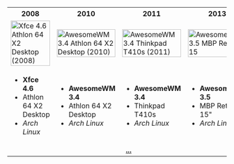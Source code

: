 <table width="100%">
  <tr>
    <th>2008</th>
    <th>2010</th>
    <th>2011</th>
    <th>2013</th>
  <tr>
    <td width="25%">
      <a href="https://github.com/tdy/dots/raw/master/screenshots/xfce_20080929_1680x1050.png">
        <img src="screenshots/xfce_20080929_1680x1050.png" width="100%" alt="Xfce 4.6 Athlon 64 X2 Desktop (2008)" />
      </a>
    </td>
    <td width="25%">
      <a href="https://github.com/tdy/dots/raw/master/screenshots/awesome_20100113_1680x1050.png">
        <img src="screenshots/awesome_20100113_1680x1050.png" width="100%" alt="AwesomeWM 3.4 Athlon 64 X2 Desktop (2010)" />
      </a>
    </td>
    <td width="25%">
      <a href="https://github.com/tdy/dots/raw/master/screenshots/awesome_20110217_1440x900.png">
        <img src="screenshots/awesome_20110217_1440x900.png" width="100%" alt="AwesomeWM 3.4 Thinkpad T410s (2011)" />
      </a>
    </td>
    <td width="25%">
      <a href="https://github.com/tdy/dots/raw/master/screenshots/awesome_20130301_2880x1800.png">
        <img src="screenshots/awesome_20130301_2880x1800.png" width="100%" alt="AwesomeWM 3.5 MBP Retina 15" (2013)" />
      </a>
    </td>
  </tr>
  <tr>
    <td><ul><li><strong>Xfce 4.6</strong></li><li>Athlon 64 X2 Desktop</li><li><em>Arch Linux</em></li></ul></td>
    <td><ul><li><strong>AwesomeWM 3.4</strong></li><li>Athlon 64 X2 Desktop</li><li><em>Arch Linux</em></li></ul></td>
    <td><ul><li><strong>AwesomeWM 3.4</strong></li><li>Thinkpad T410s</li><li><em>Arch Linux</em></li></td>
    <td><ul><li><strong>AwesomeWM 3.5</strong></li><li>MBP Retina 15"</li><li><em>Arch Linux</em></li></td>
  <tr>
  <tr><td align="center" colspan="4"><a href="screenshots"><strong>...</strong></a></td></tr>
</table>
